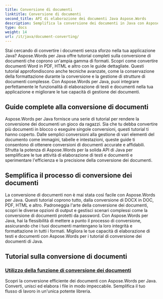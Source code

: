 ```yaml
---
title: Conversione di documenti
linktitle: Conversione di documenti
second_title: API di elaborazione dei documenti Java Aspose.Words
description: Semplifica la conversione dei documenti in Java con Aspose.Words! Scopri guide complete per l'elaborazione di testi e l'elaborazione di documenti
type: docs
weight: 14
url: /it/java/document-converting/
---
```


Stai cercando di convertire i documenti senza sforzo nella tua applicazione Java? Aspose.Words per Java offre tutorial completi sulla conversione di documenti che coprono un'ampia gamma di formati. Scopri come convertire documenti Word in PDF, HTML e altro con le guide dettagliate. Questi tutorial approfondiscono anche tecniche avanzate, come la conservazione della formattazione durante la conversione e la gestione di strutture di documenti complesse. Con Aspose.Words per Java, puoi integrare perfettamente le funzionalità di elaborazione di testi e documenti nella tua applicazione e migliorare le tue capacità di gestione dei documenti.

## Guide complete alla conversione di documenti

Aspose.Words per Java fornisce una serie di tutorial per rendere la conversione dei documenti un gioco da ragazzi. Sia che tu debba convertire più documenti in blocco o eseguire singole conversioni, questi tutorial ti hanno coperto. Dalle semplici conversioni alla gestione di vari elementi del documento come immagini, tabelle e intestazioni, queste guide ti consentono di ottenere conversioni di documenti accurate e affidabili. Sfrutta la potenza di Aspose.Words per la solida API di Java per semplificare le tue attività di elaborazione di testi e documenti e sperimentare l'efficienza e la precisione della conversione dei documenti.

## Semplifica il processo di conversione dei documenti

La conversione di documenti non è mai stata così facile con Aspose.Words per Java. Questi tutorial coprono tutto, dalla conversione di DOCX in DOC, PDF, HTML e altro. Padroneggia l'arte della conversione dei documenti, scopri le diverse opzioni di output e gestisci scenari complessi come la conversione di documenti protetti da password. Con Aspose.Words per Java, hai la flessibilità di mettere a punto il processo di conversione, assicurando che i tuoi documenti mantengano la loro integrità e formattazione in tutti i formati. Migliora le tue capacità di elaborazione di testi e documenti con Aspose.Words per i tutorial di conversione dei documenti di Java.

## Tutorial sulla conversione di documenti

### [Utilizzo della funzione di conversione dei documenti](./using-document-converting/)
Scopri la conversione efficiente dei documenti con Aspose.Words per Java. Converti, unisci ed elabora i file in modo impeccabile. Semplifica il tuo flusso di lavoro in un'unica potente libreria.